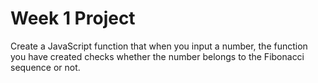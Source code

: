 # Week 1 Project
Create a JavaScript function that when you input a number, the function you have created checks whether the number belongs to the Fibonacci sequence or not.
